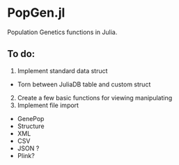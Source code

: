 # PopGen.jl
Population Genetics functions in Julia.

## To do:
1. Implement standard data struct
  - Torn between JuliaDB table and custom struct
2. Create a few basic functions for viewing manipulating
3. Implement file import
  - GenePop
  - Structure
  - XML
  - CSV
  - JSON ?
  - Plink?
